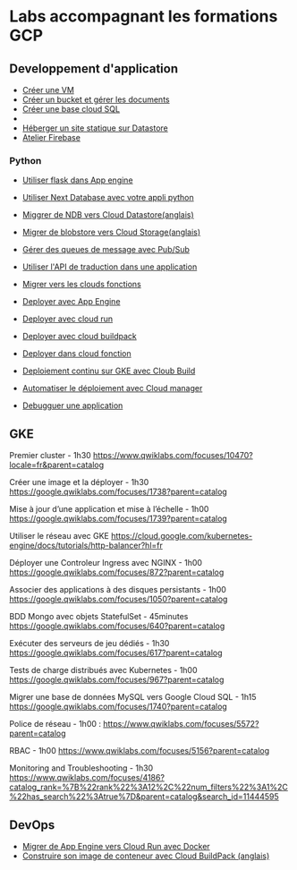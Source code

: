# Labs accompagnant les formations GCP 

## Developpement d'application

- [Créer une VM](creer-vm-linux-avec-apache.md)
- [Créer un bucket et gérer les documents](create-storage-bucket.md)
- [Créer une base cloud SQL](cloud-sql/readme.md)
- 
- [Héberger un site statique sur Datastore](https://codelabs.developers.google.com/codelabs/cloud-webapp-hosting-gcs#0)
- [Atelier Firebase](https://firebase.google.com/codelabs/firebase-web?hl=fr#0)

### Python
- [Utiliser flask dans App engine](https://codelabs.developers.google.com/codelabs/cloud-gae-python-migrate-1-flask?hl=fr#0)
- [Utiliser Next Database avec votre appli python](https://codelabs.developers.google.com/codelabs/cloud-gae-python-migrate-2-cloudndb?hl=fr#0)
- [Miggrer de NDB vers Cloud Datastore(anglais)](https://codelabs.developers.google.com/codelabs/cloud-gae-python-migrate-3-datastore#0)
- [Migrer de blobstore vers Cloud Storage(anglais)](https://codelabs.developers.google.com/codelabs/cloud-gae-python-migrate-16-cloudstorage?hl=en#0)
- [Gérer des queues de message avec Pub/Sub](https://codelabs.developers.google.com/codelabs/cloud-gae-python-migrate-19-pubsub#2)
- [Utiliser l'API de traduction dans une application](https://codelabs.developers.google.com/codelabs/cloud-nebulous-serverless-python-flask?hl=en#0)
- [Migrer vers les clouds fonctions](https://codelabs.developers.google.com/codelabs/cloud-gae-python-migrate-11-functions?hl=en#0)

- [Deployer avec App Engine](https://codelabs.developers.google.com/codelabs/cloud-nebulous-serverless-python-gae3?hl=en#0) 
- [Deployer avec cloud run](https://codelabs.developers.google.com/codelabs/cloud-nebulous-serverless-python-gcr3?hl=en#0)
- [Deployer avec cloud buildpack](https://codelabs.developers.google.com/codelabs/cloud-nebulous-serverless-python-gcrbp?hl=en#0)
- [Deployer dans cloud fonction](https://codelabs.developers.google.com/codelabs/cloud-nebulous-serverless-python-gcf?hl=en#0)
- [Deploiement continu sur GKE avec Cloub Build](https://codelabs.developers.google.com/codelabs/cloud-builder-gke-continuous-deploy#0) 
- [Automatiser le déploiement avec Cloud manager](https://cloud.google.com/python/tutorials/bookshelf-deployment-manager?hl=fr)
- [Debugguer une application](https://codelabs.developers.google.com/codelabs/cloud-function-logs-traces?continue=https%3A%2F%2Fcodelabs.developers.google.com%2Fcloud#0) 

## GKE 

Premier cluster  - 1h30
https://www.qwiklabs.com/focuses/10470?locale=fr&parent=catalog 

Créer une image et la déployer - 1h30 
https://google.qwiklabs.com/focuses/1738?parent=catalog 


Mise à jour d’une application et mise à l’échelle - 1h00
https://google.qwiklabs.com/focuses/1739?parent=catalog

Utiliser le réseau avec GKE 
https://cloud.google.com/kubernetes-engine/docs/tutorials/http-balancer?hl=fr 

Déployer une Controleur Ingress avec NGINX - 1h00
https://google.qwiklabs.com/focuses/872?parent=catalog


Associer des applications à des disques persistants - 1h00
https://google.qwiklabs.com/focuses/1050?parent=catalog 

BDD Mongo avec objets StatefulSet - 45minutes
https://google.qwiklabs.com/focuses/640?parent=catalog 

Exécuter des serveurs de jeu dédiés - 1h30
https://google.qwiklabs.com/focuses/617?parent=catalog 

Tests de charge distribués avec Kubernetes - 1h00
https://google.qwiklabs.com/focuses/967?parent=catalog 

Migrer une base de données MySQL vers Google Cloud SQL - 1h15
https://google.qwiklabs.com/focuses/1740?parent=catalog 

Police de réseau - 1h00 :
https://www.qwiklabs.com/focuses/5572?parent=catalog 

RBAC - 1h00
https://www.qwiklabs.com/focuses/5156?parent=catalog 

Monitoring and Troubleshooting - 1h30
https://www.qwiklabs.com/focuses/4186?catalog_rank=%7B%22rank%22%3A12%2C%22num_filters%22%3A1%2C%22has_search%22%3Atrue%7D&parent=catalog&search_id=11444595 

## DevOps

- [Migrer de App Engine vers Cloud Run avec Docker](https://codelabs.developers.google.com/codelabs/cloud-gae-python-migrate-4-rundocker?hl=fr#0)
- [Construire son image de conteneur avec Cloud BuildPack (anglais)](https://codelabs.developers.google.com/codelabs/cloud-gae-python-migrate-5-runbldpks?hl=en#0)
